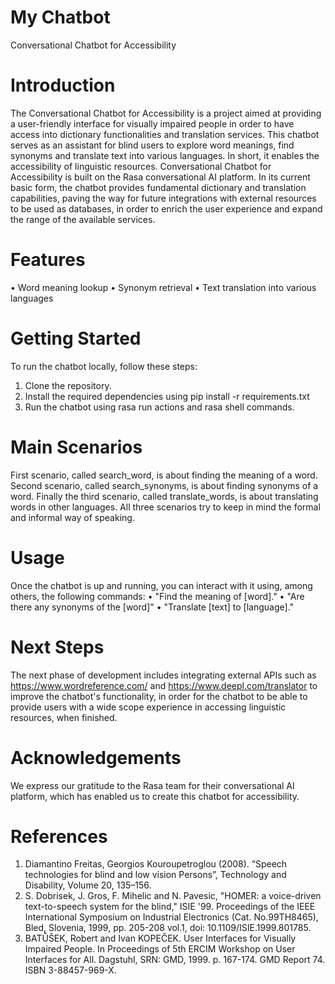 # My Chatbot
Conversational Chatbot for Accessibility
# Introduction
The Conversational Chatbot for Accessibility is a project aimed at providing a user-friendly interface for visually impaired people in order to have access into dictionary functionalities and translation services. This chatbot serves as an assistant for blind users to explore word meanings, find synonyms and translate text into various languages. In short, it enables the accessibility of linguistic resources.
Conversational Chatbot for Accessibility is built on the Rasa conversational AI platform. In its current basic form, the chatbot provides fundamental dictionary and translation capabilities, paving the way for future integrations with external resources to be used as databases, in order to enrich the user experience and expand the range of the available services.
# Features
•	Word meaning lookup
•	Synonym retrieval
•	Text translation into various languages
# Getting Started
To run the chatbot locally, follow these steps:
1.	Clone the repository.
2.	Install the required dependencies using pip install -r requirements.txt    
3.	Run the chatbot using rasa run actions and rasa shell commands.
# Main Scenarios
First scenario, called search_word, is about finding the meaning of a word.
Second scenario, called search_synonyms, is about finding synonyms of a word.
Finally the third scenario, called translate_words, is about translating words in other languages.
All three scenarios try to keep in mind the formal and informal way of speaking.
# Usage
Once the chatbot is up and running, you can interact with it using, among others, the following commands:
•	"Find the meaning of [word]."
•	"Are there any synonyms of the [word]"
•	"Translate [text] to [language]."
# Next Steps
The next phase of development includes integrating external APIs such as https://www.wordreference.com/ and https://www.deepl.com/translator to improve the chatbot's functionality, in order for the chatbot to be able to provide users with a wide scope experience in accessing linguistic resources, when finished.
# Acknowledgements
We express our gratitude to the Rasa team for their conversational AI platform, which has enabled us to create this chatbot for accessibility.
# References
1.	Diamantino Freitas, Georgios Kouroupetroglou (2008). “Speech technologies for blind and low vision Persons”, Technology and Disability, Volume 20, 135–156.
2.	S. Dobrisek, J. Gros, F. Mihelic and N. Pavesic, "HOMER: a voice-driven text-to-speech system for the blind," ISIE '99. Proceedings of the IEEE International Symposium on Industrial Electronics (Cat. No.99TH8465), Bled, Slovenia, 1999, pp. 205-208 vol.1, doi: 10.1109/ISIE.1999.801785.
3.	BATŮŠEK, Robert and Ivan KOPEČEK. User Interfaces for Visually Impaired People. In Proceedings of 5th ERCIM Workshop on User Interfaces for All. Dagstuhl, SRN: GMD, 1999. p. 167-174. GMD Report 74. ISBN 3-88457-969-X.
